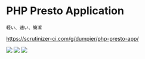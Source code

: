 # PHP Presto Application
```
軽い、速い、簡潔
```
https://scrutinizer-ci.com/g/dumpier/php-presto-app/

<img src=https://i.imgur.com/Cn5QNLv.gif>
<img src=https://i.imgur.com/QSwm8l8.gif>
<img src=https://i.imgur.com/pvSSxYF.gif>
